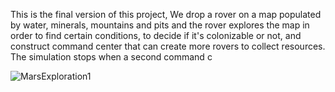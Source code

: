 This is the final version of this project, We drop a rover on a map populated by water, minerals, mountains and pits and the rover explores the map in order to find certain conditions, to decide if it's colonizable or not, and construct command center that can create more rovers to collect resources. The simulation stops when a second command c


![MarsExploration1](https://github.com/CodecoolGlobal/mars-exploration-3-csharp-IoanaTeodora20/assets/113677938/259f552f-7641-4626-af6b-2b642badc240)

